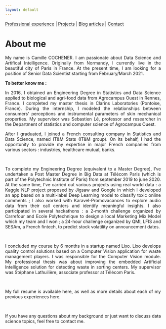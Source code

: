 ```yaml
---
layout: default
---
```


[Professional experience](./professional-experience.html) | [Projects](./projects.html) | [Blog articles](./blog-articles.html) | [Contact](./contact.html)

# About me

<div style="text-align: justify">

<p>
My name is Camille COCHENER. I am passionate about Data Science and Artifical Intelligence. Originally from Normandy, I currently live in the beautiful city of Paris in France. At the present time, I am looking for a position of Senior Data Scientist starting from February/March 2021.
</p>  

<p>
<b>To better know me :</b>  
</p>

<p>
In 2016, I obtained an Engineering Degree in Statistics and Data Science applied to biological and agri-food data from Agrocampus Ouest in Rennes, France. I completed my master thesis in Clarins Laboratories (Pontoise, France). During the internship, I modeled the relationships between consumers' perceptions and instrumental parameters of skin mechanical properties. My supervisor was Sebastien Lê, professor and researcher in the Department of statistics and computer science of Agrocampus Ouest.
</p>

After I graduated, I joined a French consulting company in Statistics and Data Science, named IT&M Stats (IT&M group). On its behalf, I had the opportunity to provide my expertise in major French companies from various sectors : industries, healthcare mutual, banks. 

<br>

To complete my Engineering Degree (equivalent to a Master Degree), I’ve undertaken a Post Master Degree in Big Data at Télécom Paris (which is part of the Polytechnic Institute of Paris) from september 2019 to june 2020. At the same time, I’ve carried out various projects using real world data : a Kaggle NLP project proposed by Jigsaw and Google in which I developed an app based on a multi-label Deep Learning model to classify toxic online comments ; I also worked with Karavel-Promovacances to explore audio data from their call centers and identify meaningful insights. 
I also participated in several hackathons : a 2-month challenge organized by Carrefour and Ecole Polytechnique to design a local Marketing Mix Model which my team and I won ; a 24-hour challenge organized by QMI, LFIS and SESAm, a French fintech, to predict stock volatility on announcement dates. 

<br>

I concluded my course by 6 months in a startup named Lixo. Lixo develops quality control solutions based on a Computer Vision application for waste management players. I was responsible for the Computer Vision module. My professional thesis was about improving the embedded Artificial Intelligence solution for detecting waste in sorting centers. My supervisor was Stéphane Lathuilière, associate professor at Télécom Paris. 

<br>

My full resume is available here, as well as more details about each of my previous experiences here. 

<br>

If you have any questions about my background or just want to discuss data science topics, feel free to contact me. 

</div>
